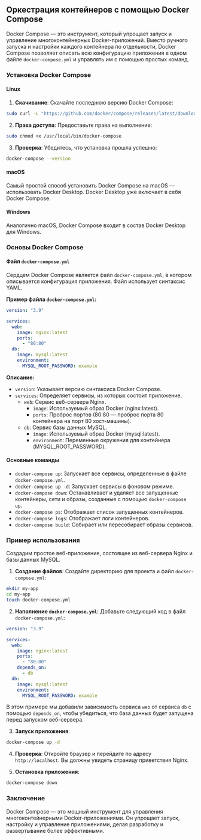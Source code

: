 ## Оркестрация контейнеров с помощью Docker Compose

Docker Compose — это инструмент, который упрощает запуск и управление многоконтейнерных Docker-приложений. Вместо ручного запуска и настройки каждого контейнера по отдельности, Docker Compose позволяет описать всю конфигурацию приложения в одном файле `docker-compose.yml` и управлять им с помощью простых команд.

### Установка Docker Compose

#### Linux

1. **Скачивание**: Скачайте последнюю версию Docker Compose:

```bash
sudo curl -L "https://github.com/docker/compose/releases/latest/download/docker-compose-$(uname -s)-$(uname -m)" -o /usr/local/bin/docker-compose
```

2. **Права доступа**: Предоставьте права на выполнение:

```bash
sudo chmod +x /usr/local/bin/docker-compose
```

3. **Проверка**: Убедитесь, что установка прошла успешно:

```bash
docker-compose --version
```

#### macOS

Самый простой способ установить Docker Compose на macOS — использовать Docker Desktop. Docker Desktop уже включает в себя Docker Compose. 

#### Windows

Аналогично macOS, Docker Compose входит в состав Docker Desktop для Windows.

### Основы Docker Compose

#### Файл `docker-compose.yml`

Сердцем Docker Compose является файл `docker-compose.yml`, в котором описывается конфигурация приложения. Файл использует синтаксис YAML.

**Пример файла `docker-compose.yml`:**

```yaml
version: "3.9"

services:
  web:
    image: nginx:latest
    ports:
      - "80:80"
  db:
    image: mysql:latest
    environment:
      MYSQL_ROOT_PASSWORD: example
```

**Описание:**

- `version`: Указывает версию синтаксиса Docker Compose.
- `services`: Определяет сервисы, из которых состоит приложение.
  - `web`: Сервис веб-сервера Nginx.
    - `image`: Используемый образ Docker (nginx:latest).
    - `ports`: Проброс портов (80:80 — проброс порта 80 контейнера на порт 80 хост-машины).
  - `db`: Сервис базы данных MySQL.
    - `image`: Используемый образ Docker (mysql:latest).
    - `environment`: Переменные окружения для контейнера (MYSQL_ROOT_PASSWORD).

#### Основные команды

- `docker-compose up`: Запускает все сервисы, определенные в файле `docker-compose.yml`.
- `docker-compose up -d`: Запускает сервисы в фоновом режиме.
- `docker-compose down`: Останавливает и удаляет все запущенные контейнеры, сети и образы, созданные с помощью `docker-compose up`.
- `docker-compose ps`: Отображает список запущенных контейнеров.
- `docker-compose logs`: Отображает логи контейнеров.
- `docker-compose build`: Собирает или пересобирает образы сервисов.

### Пример использования

Создадим простое веб-приложение, состоящее из веб-сервера Nginx и базы данных MySQL.

1. **Создание файлов**: Создайте директорию для проекта и файл `docker-compose.yml`:

```bash
mkdir my-app
cd my-app
touch docker-compose.yml
```

2. **Наполнение `docker-compose.yml`**: Добавьте следующий код в файл `docker-compose.yml`:

```yaml
version: "3.9"

services:
  web:
    image: nginx:latest
    ports:
      - "80:80"
    depends_on:
      - db
  db:
    image: mysql:latest
    environment:
      MYSQL_ROOT_PASSWORD: example
```

В этом примере мы добавили зависимость сервиса `web` от сервиса `db` с помощью `depends_on`, чтобы убедиться, что база данных будет запущена перед запуском веб-сервера.

3. **Запуск приложения**:

```bash
docker-compose up -d
```

4. **Проверка**: Откройте браузер и перейдите по адресу `http://localhost`. Вы должны увидеть страницу приветствия Nginx.

5. **Остановка приложения**:

```bash
docker-compose down
```

### Заключение

Docker Compose — это мощный инструмент для управления многоконтейнерными Docker-приложениями. Он упрощает запуск, настройку и управление приложениями, делая разработку и развертывание более эффективными. 
